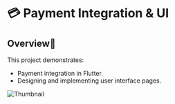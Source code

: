# 💳 Payment Integration & UI 

## Overview📱
This project demonstrates:
- Payment integration in Flutter.
- Designing and implementing user interface pages.

![Thumbnail](https://github.com/hashimsaffarini/Payment/assets/124286269/c6654568-a939-4966-9fe9-a72a255eb381)


